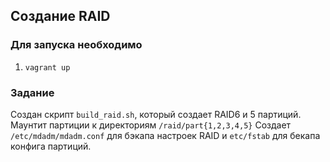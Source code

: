## Создание RAID

### Для запуска необходимо

1. `vagrant up`

### Задание

Создан скрипт `build_raid.sh`, который создает RAID6 и 5 партиций.
Маунтит партиции к директориям `/raid/part{1,2,3,4,5}`
Создает `/etc/mdadm/mdadm.conf` для бэкапа настроек RAID и `etc/fstab` для бекапа конфига партиций.
